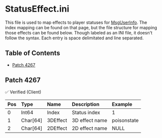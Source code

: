 # StatusEffect.ini

This file is used to map effects to player statuses for [MsgUserInfo](/network/messages/msguserinfo.md). The index mapping can be found on that page, but the file structure for mapping those effects can be found below. Though labeled as an INI file, it doesn't follow the syntax. Each entry is space delimitated and line separated.

## Table of Contents

* [Patch 4267](#patch-4267)

## Patch 4267

✅ Verified (Client)

| Pos | Type | Name | Description | Example |
|:-------|:--------|:--------|:--------|:--------|
| 0 | Int64 | Index | Status index | 1 |
| 1 | Char[64] | 3DEffect | 3D effect name | poisonstate |
| 2 | Char[64] | 2DEffect | 2D effect name | NULL |
